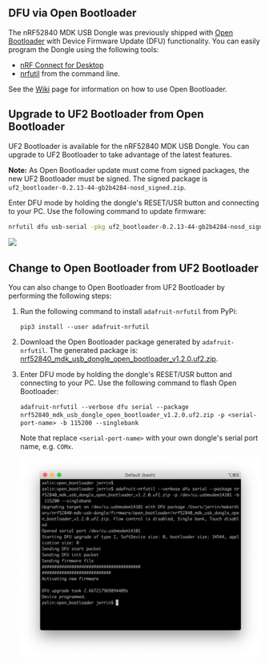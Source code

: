
## DFU via Open Bootloader

The nRF52840 MDK USB Dongle was previously shipped with [Open Bootloader](https://github.com/makerdiary/nrf52840-mdk-usb-dongle/tree/master/firmware/open_bootloader) with Device Firmware Update (DFU) functionality. You can easily program the Dongle using the following tools:

* [nRF Connect for Desktop](https://www.nordicsemi.com/Software-and-tools/Development-Tools/nRF-Connect-for-desktop)
* [nrfutil](https://github.com/NordicSemiconductor/pc-nrfutil/) from the command line.

See the [Wiki](https://wiki.makerdiary.com/nrf52840-mdk-usb-dongle/programming/#dfu-via-open-bootloader) page for information on how to use Open Bootloader.

## Upgrade to UF2 Bootloader from Open Bootloader

UF2 Bootloader is available for the nRF52840 MDK USB Dongle. You can upgrade to UF2 Bootloader to take advantage of the latest features.

**Note:** As Open Bootloader update must come from signed packages, the new UF2 Bootloader must be signed. The signed package is `uf2_bootloader-0.2.13-44-gb2b4284-nosd_signed.zip`.

Enter DFU mode by holding the dongle's RESET/USR button and connecting to your PC. Use the following command to update firmware:

``` sh
nrfutil dfu usb-serial -pkg uf2_bootloader-0.2.13-44-gb2b4284-nosd_signed.zip -p <your-serial-port-name>
```

![](../../docs/assets/images/upgrade-to-uf2-bootloader.png)

## Change to Open Bootloader from UF2 Bootloader

You can also change to Open Bootloader from UF2 Bootloader by performing the following steps:

1. Run the following command to install `adafruit-nrfutil` from PyPi:

	```
	pip3 install --user adafruit-nrfutil
	```

2. Download the Open Bootloader package generated by `adafruit-nrfutil`. The generated package is: [nrf52840_mdk_usb_dongle_open_bootloader_v1.2.0.uf2.zip](https://github.com/makerdiary/nrf52840-mdk-usb-dongle/blob/master/firmware/open_bootloader/nrf52840_mdk_usb_dongle_open_bootloader_v1.2.0.uf2.zip).

3. Enter DFU mode by holding the dongle's RESET/USR button and connecting to your PC. Use the following command to flash Open Bootloader:

	```
	adafruit-nrfutil --verbose dfu serial --package nrf52840_mdk_usb_dongle_open_bootloader_v1.2.0.uf2.zip -p <serial-port-name> -b 115200 --singlebank
	```

	Note that replace `<serial-port-name>` with your own dongle's serial port name, e.g. `COMx`.

	![](../../docs/assets/images/change-to-open-bootloader.png)

